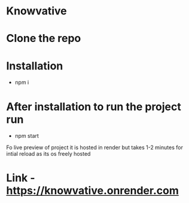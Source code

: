 # Knowvative

# Clone the repo

# Installation

- npm i

# After installation to run the project run

- npm start

Fo live preview of project it is hosted in render but takes 1-2 minutes for intial reload as its os freely hosted

# Link - https://knowvative.onrender.com 

